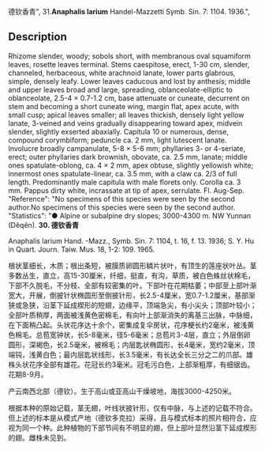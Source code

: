 德钦香青",
31.**Anaphalis larium** Handel-Mazzetti Symb. Sin. 7: 1104. 1936.",

## Description
Rhizome slender, woody; sobols short, with membranous oval squamiform leaves, rosette leaves terminal. Stems caespitose, erect, 1-30 cm, slender, channeled, herbaceous, white arachnoid lanate, lower parts glabrous, simple, densely leafy. Lower leaves caducous and lost by anthesis; middle and upper leaves broad and large, spreading, oblanceolate-elliptic to oblanceolate, 2.5-4 × 0.7-1.2 cm, base attenuate or cuneate, decurrent on stem and becoming a short cuneate wing, margin flat, apex acute, with small cusp; apical leaves smaller; all leaves thickish, densely light yellow lanate, 3-veined and veins gradually disappearing toward apex, midvein slender, slightly exserted abaxially. Capitula 10 or numerous, dense, compound corymbiform; peduncle ca. 2 mm, light lutescent lanate. Involucre broadly campanulate, 5-8 × 5-6 mm; phyllaries 3- or 4-seriate, erect; outer phyllaries dark brownish, obovate, ca. 2.5 mm, lanate; middle ones spatulate-oblong, ca. 4 × 2 mm, apex obtuse, slightly yellowish white; innermost ones spatulate-linear, ca. 3.5 mm, with a claw ca. 2/3 of full length. Predominantly male capitula with male florets only. Corolla ca. 3 mm. Pappus dirty white, incrassate at tip of apex, serrulate. Fl. Aug-Sep.
  "Reference": "No specimens of this species were seen by the second author.No specimens of this species were seen by the second author.
  "Statistics": "● Alpine or subalpine dry slopes; 3000-4300 m. NW Yunnan (Dêqên).
**30. 德钦香青**

Anaphalis larium Hand. -Mazz., Symb. Sin. 7: 1104, t. 16, f. 13. 1936; S. Y. Hu in Quart. Journ. Taiw. Mus. 18, 1-2: 109. 1965.

根状茎细长，木质；根出条短，被膜质卵圆形鳞片状叶，有顶生的莲座状叶丛。茎多数丛生，直立，高15-30厘米，纤细，挺直，有沟，草质，被白色蛛丝状棉毛，下部不久脱毛，不分枝、全部有较密集的叶。下部叶在花期枯萎；中部至上部叶渐宽大，开展，倒披针状椭圆形至倒披针形，长2.5-4厘米，宽0.7-1.2厘米，基部渐狭或急狭，沿茎下延成楔形的短翅，边缘平，顶端急尖，有小尖头；顶部叶较小；全部叶质稍厚，两面被浅黄色密棉毛，有向叶上部渐消失的离基三出脉，中脉细，在下面稍凸起。头状花序达十余个，密集成复伞房状，花序梗长约2毫米，被浅黄色棉毛。总苞宽钟状，长5-8毫米，径5-6毫米；总苞片3-4层，直立；外层倒卵圆形，深褐色，长2.5毫米，被棉毛；内层匙状椭圆形，长4毫米，宽约2毫米，顶端钝，浅黄白色；最内层匙状线形，长3.5毫米，有长达全长三分之二的爪部。雄株头状花序全部有雄花。花冠长约3毫米。冠毛污白色，上部渐粗厚，有细锯齿。花期8-9月。

产云南西北部（德钦）。生于高山或亚高山干燥坡地，海拔3000-4250米。

根据本种的原始记载，茎无翅，叶线状披针形，仅有中脉，与上述的记载不符合。但上述的标本是从模式产地（德钦多克拉）采得，且与模式标本的照片相符合，应视为同一个种。此种植物的下部节间有不明显的翅，但上部叶显然沿茎下延成楔形的翅。雌株未见到。
